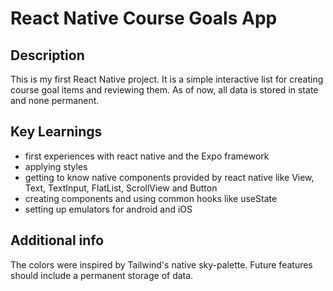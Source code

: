 # React Native Course Goals App

## Description

This is my first React Native project. It is a simple interactive list for creating course goal items and reviewing them. As of now, all data is stored in state and none permanent.

## Key Learnings

- first experiences with react native and the Expo framework
- applying styles
- getting to know native components provided by react native like View, Text, TextInput, FlatList, ScrollView and Button
- creating components and using common hooks like useState
- setting up emulators for android and iOS

## Additional info

The colors were inspired by Tailwind's native sky-palette.
Future features should include a permanent storage of data.
